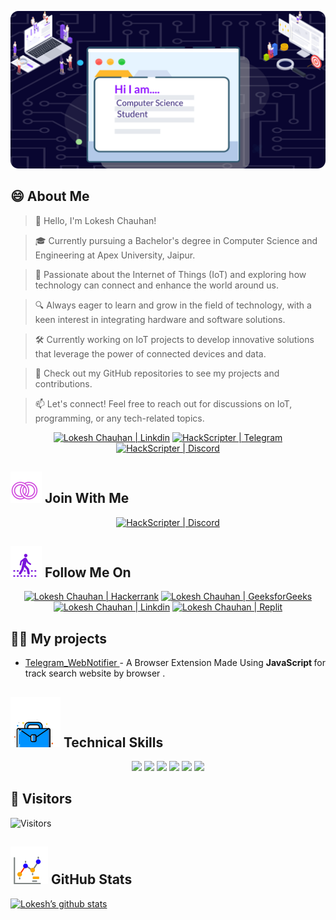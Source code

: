 <!--Banner Start-->
<p align="center">
  <a href="#blank"><img src="icon/Banner.png" alt="HackResist"></a>
</p>
<!--Banner End-->
<!--About Me Start-->

## 😄 About Me
> 👋 Hello, I'm Lokesh Chauhan!

> 🎓 Currently pursuing a Bachelor's degree in Computer Science and Engineering at Apex University, Jaipur.

> 🌟 Passionate about the Internet of Things (IoT) and exploring how technology can connect and enhance the world around us.
<!--- 🎓 I am a Second year Bachelor of Technology in <strong>Computer Science and Engineering</strong> student at Apex Institute of Engineering and Technology, Jaipur.-->
> 🔍 Always eager to learn and grow in the field of technology, with a keen interest in integrating hardware and software solutions.
<!--- 🌱 I am currently learning Python and Internet of Things.-->
> 🛠 Currently working on IoT projects to develop innovative solutions that leverage the power of connected devices and data.

> 🔭 Check out my GitHub repositories to see my projects and contributions.

<!-- 💬 If you have any question/feedback, please do not hesitate to reach out to me!
-->
>  📫 Let's connect! Feel free to reach out for discussions on IoT, programming, or any tech-related topics.

<p align="center">
  <a href="https://www.linkedin.com/in/lokeshchauhanapex/"><img src="https://img.shields.io/badge/Linkedin-10000?style=plastic&logo=LinkedIn&logoColor=FFFFFF&labelColor=2A79D7&color=2A79D7" alt="Lokesh Chauhan  | Linkdin"/></a>
  <a href="https://t.me/HackResist"><img src="https://img.shields.io/badge/Telegram-100000?style=plastic&logo=Telegram&logoColor=FF&labelColor=070858&color=070858" alt="HackScripter | Telegram"/></a>
    <a href="https://discordapp.com/users/devloperlokesh"><img src="https://img.shields.io/badge/Discord-100000?style=plastic&logo=discord&logoColor=F7F7F7&labelColor=000DFF&color=000DFF" alt="HackScripter | Discord"/></a>
</p>
<!--About Me End-->

<!-- Join Wiith Me Start-->

## ![Join With Me](/icon/join.svg) Join With Me 
<p align="center">
    <a href="https://discord.com/invite/yGnCBRzjA5"><img src="https://img.shields.io/badge/Discord-100000?style=plastic&logo=discord&logoColor=F7F7F7&labelColor=000DFF&color=000DFF" alt="HackScripter | Discord"/>
    </a>

</p>
<!--Join With Me End -->

<!--Follow Me On Start-->
## ![Follow Me](/icon/follow.svg) Follow Me On 
<p>
<p align="center">
    <a href="https://www.hackerrank.com/profile/lokeshchauhan171"><img src="https://img.shields.io/badge/Hackerrank-100000?style=plastic&logo=hackerrank&logoColor=FFFFFF&labelColor=42BA3D&color=0EA608" alt="Lokesh Chauhan | Hackerrank"/></a>
    <a href="https://geeksforgeeks.org/user/lokeshchauhan"><img src="https://img.shields.io/badge/GeeksforGeeks-100000?style=plastic&logo=geeksforgeeks&logoColor=FFFFFF&labelColor=42BA3D&color=23891F" alt="Lokesh Chauhan | GeeksforGeeks"/></a>
  <a href="https://www.linkedin.com/in/lokeshchauhanapex/"><img src="https://img.shields.io/badge/Linkedin-10000?style=plastic&logo=LinkedIn&logoColor=FFFFFF&labelColor=2A79D7&color=2A79D7" alt="Lokesh Chauhan  | Linkdin"/></a>
   </a>
    <a href="https://replit.com/@HackResist"><img src="https://img.shields.io/badge/Replit-100000?style=plastic&logo=replit&logoColor=f26207&labelColor=051E59&color=0e1525" alt="Lokesh Chauhan | Replit"/>
    </a>



 

</p>

<!--Follow ME n End-->

<!--My Project Strart-->
## 👨‍💻 My projects
* [Telegram_WebNotifier ](https://github.com/HackResist/TeleTabAlert_Extension) - A Browser Extension Made Using  <strong>JavaScript </strong> for track search website by browser .
<!--My Project End-->
<!--Technical Skills Start-->
## ![Technical Skills](icon/Skill.svg) Technical Skills
<p align="center">
  <a href="https://www.open-std.org/JTC1/SC22/WG14/">
    <img src="https://skillicons.dev/icons?i=c" /></a>
 <a href=https://www.oracle.com/java/">
    <img src="https://skillicons.dev/icons?i=java" /></a>
 <a href="https://isocpp.org/">
    <img src="https://skillicons.dev/icons?i=cpp" /></a>
<a href="https://www.python.org/">
    <img src="https://skillicons.dev/icons?i=py" /></a>
<a href="https://www.gnu.org/software/bash/">
    <img src="https://skillicons.dev/icons?i=bash" /></a>
  <a href="https://ecma-international.org/publications-and-standards/standards/ecma-262/">
    <img src="https://skillicons.dev/icons?i=js" /></a>
      </p>
<!--Technical Skills End-->
<!--Visitors Start-->
<!--Buy With Coffee-->
<!--Find On Petron-->
<!--Donate -->

## 👀 Visitors
![Visitors](https://moe-counter.glitch.me/get/@HackResist?theme=rule34)
<!--Visitors End -->
<!--Github Graph Start-->
## ![Github Stats](/icon/graph.svg) GitHub Stats 
[![Lokesh’s github stats](https://github-readme-stats.vercel.app/api?username=HackResist&show_icons=true&theme=dark&count_private=true)](https://github.com/HackResist)
<!--Github Graph End-->
 


